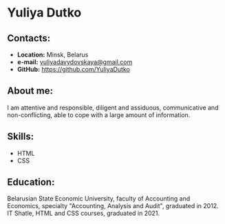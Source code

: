 # Yuliya Dutko
## Contacts:
- **Location:** Minsk, Belarus
- **e-mail:** yuliyadavydovskaya@gmail.com
- **GitHub:** https://github.com/YuliyaDutko
## About me:
I am attentive and responsible, diligent and assiduous, communicative and non-conflicting, able to cope with a large amount of information.
## Skills:
- HTML
- CSS
## Education:
Belarusian State Economic University, faculty of Accounting and Economics, specialty "Accounting, Analysis and Audit", graduated in 2012.
IT Shatle, HTML and CSS courses, graduated in 2021.
